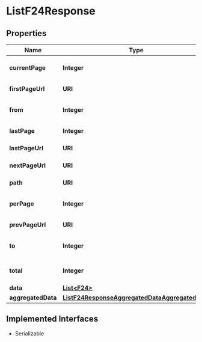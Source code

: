 

# ListF24Response



## Properties

Name | Type | Description | Notes
------------ | ------------- | ------------- | -------------
**currentPage** | **Integer** | Current page number. |  [optional]
**firstPageUrl** | **URI** | First page url. |  [optional]
**from** | **Integer** | First result of the page. |  [optional]
**lastPage** | **Integer** | Last page number. |  [optional]
**lastPageUrl** | **URI** | Last page url. |  [optional]
**nextPageUrl** | **URI** | Next page url |  [optional]
**path** | **URI** | Request path. |  [optional]
**perPage** | **Integer** | Number of result per page. |  [optional]
**prevPageUrl** | **URI** | Previous page url. |  [optional]
**to** | **Integer** | Last result of the page. |  [optional]
**total** | **Integer** | Total number of results |  [optional]
**data** | [**List&lt;F24&gt;**](F24.md) |  |  [optional]
**aggregatedData** | [**ListF24ResponseAggregatedDataAggregatedData**](ListF24ResponseAggregatedDataAggregatedData.md) |  |  [optional]


## Implemented Interfaces

* Serializable


